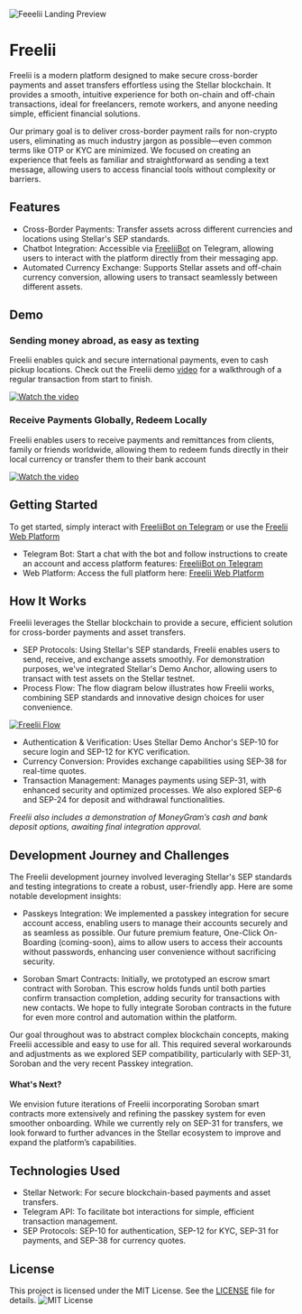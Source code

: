 ![Feeelii Landing Preview](https://utfs.io/f/XoQ2oTl97RNoXUHz4kl97RNo1MiU54ZpKquvFkOjJHL6tdIf)

# Freelii
Freelii is a modern platform designed to make secure cross-border payments and asset transfers effortless using the Stellar blockchain. It provides a smooth, intuitive experience for both on-chain and off-chain transactions, ideal for freelancers, remote workers, and anyone needing simple, efficient financial solutions.

Our primary goal is to deliver cross-border payment rails for non-crypto users, eliminating as much industry jargon as possible—even common terms like OTP or KYC are minimized. We focused on creating an experience that feels as familiar and straightforward as sending a text message, allowing users to access financial tools without complexity or barriers.
## Features
- Cross-Border Payments: Transfer assets across different currencies and locations using Stellar's SEP standards.
- Chatbot Integration: Accessible via [FreeliiBot](https://t.me/FreeliBot) on Telegram, allowing users to interact with the platform directly from their messaging app.
- Automated Currency Exchange: Supports Stellar assets and off-chain currency conversion, allowing users to transact seamlessly between different assets.

## Demo

### Sending money abroad, as easy as texting
Freelii enables quick and secure international payments, even to cash pickup locations. Check out the Freelii demo [video](https://youtu.be/fxNvhjP5Ozg) for a walkthrough of a regular transaction from start to finish.

[![Watch the video](https://img.youtube.com/vi/fxNvhjP5Ozg/maxresdefault.jpg)](https://youtu.be/fxNvhjP5Ozg)

### Receive Payments Globally, Redeem Locally
Freelii enables users to receive payments and remittances from clients, family or friends worldwide, allowing them to redeem funds directly in their local currency or transfer them to their bank account

[![Watch the video](https://img.youtube.com/vi/ghgaZ4F2T2Q/maxresdefault.jpg)](https://youtu.be/ghgaZ4F2T2Q)


## Getting Started

To get started, simply interact with [FreeliiBot on Telegram](https://t.me/FreeliiBot) or use the [Freelii Web Platform](https://freelii.vercel.app/)
- Telegram Bot: Start a chat with the bot and follow instructions to create an account and access platform features: [FreeliiBot on Telegram](https://t.me/FreeliiBot)
- Web Platform: Access the full platform here: [Freelii Web Platform](https://freelii.vercel.app/)

## How It Works

Freelii leverages the Stellar blockchain to provide a secure, efficient solution for cross-border payments and asset transfers.

- SEP Protocols: Using Stellar's SEP standards, Freelii enables users to send, receive, and exchange assets smoothly. For demonstration purposes, we've integrated Stellar's Demo Anchor, allowing users to transact with test assets on the Stellar testnet.
- Process Flow: The flow diagram below illustrates how Freelii works, combining SEP standards and innovative design choices for user convenience.

[![Freelii Flow](https://utfs.io/f/XoQ2oTl97RNoJrn22meuEajvC4YgDWPd97BeJspz3Znb28GR)](https://utfs.io/f/XoQ2oTl97RNoJrn22meuEajvC4YgDWPd97BeJspz3Znb28GR)

- Authentication & Verification: Uses Stellar Demo Anchor's SEP-10 for secure login and SEP-12 for KYC verification.
- Currency Conversion: Provides exchange capabilities using SEP-38 for real-time quotes.
- Transaction Management: Manages payments using SEP-31, with enhanced security and optimized processes. We also explored SEP-6 and SEP-24 for deposit and withdrawal functionalities.

_Freelii also includes a demonstration of MoneyGram’s cash and bank deposit options, awaiting final integration approval._

## Development Journey and Challenges
The Freelii development journey involved leveraging Stellar's SEP standards and testing integrations to create a robust, user-friendly app. Here are some notable development insights:

- Passkeys Integration: We implemented a passkey integration for secure account access, enabling users to manage their accounts securely and as seamless as possible. Our future premium feature, One-Click On-Boarding (coming-soon),  aims to allow users to access their accounts without passwords, enhancing user convenience without sacrificing security.

- Soroban Smart Contracts: Initially, we prototyped an escrow smart contract with Soroban. This escrow holds funds until both parties confirm transaction completion, adding security for transactions with new contacts. We hope to fully integrate Soroban contracts in the future for even more control and automation within the platform.

Our goal throughout was to abstract complex blockchain concepts, making Freelii accessible and easy to use for all. This required several workarounds and adjustments as we explored SEP compatibility, particularly with SEP-31, Soroban and the very recent Passkey integration.

#### What's Next?

We envision future iterations of Freelii incorporating Soroban smart contracts more extensively and refining the passkey system for even smoother onboarding. While we currently rely on SEP-31 for transfers, we look forward to further advances in the Stellar ecosystem to improve and expand the platform’s capabilities.

## Technologies Used
- Stellar Network: For secure blockchain-based payments and asset transfers.
- Telegram API: To facilitate bot interactions for simple, efficient transaction management.
- SEP Protocols: SEP-10 for authentication, SEP-12 for KYC, SEP-31 for payments, and SEP-38 for currency quotes.

## License

This project is licensed under the MIT License. See the [LICENSE](./LICENSE) file for details.
![MIT License](https://img.shields.io/badge/license-MIT-blue.svg)

